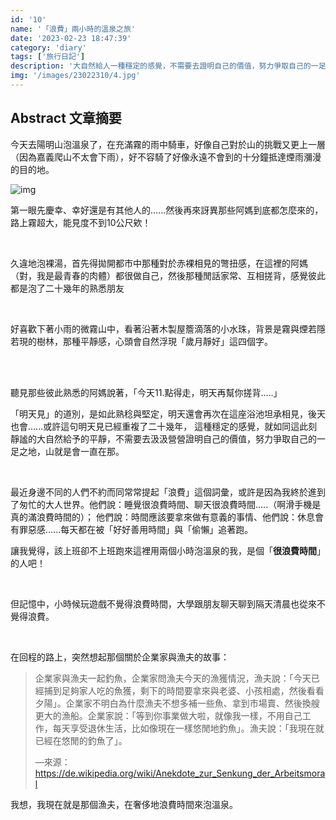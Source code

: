 ```yaml
---
id: '10'
name: '「浪費」兩小時的溫泉之旅'
date: '2023-02-23 18:47:39'
category: 'diary'
tags: ['旅行日記'] 
description: '大自然給人一種穩定的感覺，不需要去證明自己的價值，努力爭取自己的一足之地。山就是會一直在那'
img: '/images/23022310/4.jpg'
---
```

## Abstract 文章摘要
今天去陽明山泡溫泉了，在充滿霧的雨中騎車，好像自己對於山的挑戰又更上一層（因為嘉義爬山不太會下雨），好不容騎了好像永遠不會到的十分鐘抵達煙雨瀰漫的目的地。

![img](/images/23032411/1.jpg)


第一眼先慶幸、幸好還是有其他人的......然後再來訝異那些阿媽到底都怎麼來的，路上霧超大，能見度不到10公尺欸！

<br/>

久違地泡裸湯，首先得拋開都市中那種對於赤裸相見的彆扭感，在這裡的阿媽（對，我是最青春的肉體）都很做自己，然後那種閒話家常、互相搓背，感覺彼此都是泡了二十幾年的熟悉朋友

<br/>

好喜歡下著小雨的微霧山中，看著沿著木製屋簷滴落的小水珠，背景是霧與煙若隱若現的樹林，那種平靜感，心頭會自然浮現「歲月靜好」這四個字。

<br/>

<br/>

聽見那些彼此熟悉的阿媽說著，「今天11.點得走，明天再幫你搓背.....」

「明天見」的道別，是如此熟稔與堅定，明天還會再次在這座浴池坦承相見，後天也會......或許這句明天見已經重複了二十幾年，
這種穩定的感覺，就如同這此刻靜謐的大自然給予的平靜，不需要去汲汲營營證明自己的價值，努力爭取自己的一足之地，山就是會一直在那。

<br/>

最近身邊不同的人們不約而同常常提起「浪費」這個詞彙，或許是因為我終於進到了匆忙的大人世界。他們說：睡覺很浪費時間、聊天很浪費時間.....（啊滑手機是真的滿浪費時間的）；
他們說：時間應該要拿來做有意義的事情、他們說：休息會有罪惡感......每天都在被「好好善用時間」與「偷懶」追著跑。

讓我覺得，該上班卻不上班跑來這裡用兩個小時泡溫泉的我，是個「**很浪費時間**」的人吧！

<br/>

但記憶中，小時候玩遊戲不覺得浪費時間，大學跟朋友聊天聊到隔天清晨也從來不覺得浪費。

<br/>

在回程的路上，突然想起那個關於企業家與漁夫的故事：
> 企業家與漁夫一起釣魚，企業家問漁夫今天的漁獲情況，漁夫說：「今天已經捕到足夠家人吃的魚獲，剩下的時間要拿來與老婆、小孩相處，然後看看夕陽」。企業家不明白為什麼漁夫不想多補一些魚、拿到市場賣、然後換艘更大的漁船。企業家說：「等到你事業做大啦，就像我一樣，不用自己工作，每天享受退休生活，比如像現在一樣悠閒地釣魚」。漁夫說：「我現在就已經在悠閒的釣魚了」。
>
> —來源：https://de.wikipedia.org/wiki/Anekdote_zur_Senkung_der_Arbeitsmoral

我想，我現在就是那個漁夫，在奢侈地浪費時間來泡溫泉。